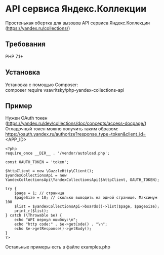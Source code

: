# API сервиса Яндекс.Коллекции
Простенькая обертка для вызовов API сервиса Яндекс.Коллекции (https://yandex.ru/collections/)
  
## Требования  
PHP 7.1+  
  
## Установка
Установка с помощью Composer:  
    composer require vsavritsky/php-yandex-collections-api
  
## Пример
Нужен OAuth токен (https://yandex.ru/dev/collections/doc/concepts/access-docpage/)  
Отладочный токен можно получить таким образом: https://oauth.yandex.ru/authorize?response_type=token&client_id=<APP_ID>  
  
    <?php
    require_once __DIR__ . '/vendor/autoload.php';
    
    const OAUTH_TOKEN = 'token';

    $httpClient = new \GuzzleHttp\Client();
    $yandexCollectionsApi = new YandexCollectionsApi\YandexCollectionsApi($httpClient, OAUTH_TOKEN);
    
    try {
        $page = 1; // страница
        $pageSize = 10; // сколько выводить на одной странице. Максимум 100
        $list = $yandexCollectionsApi->boards()->list($page, $pageSize);
        print_r($list);
    } catch (\Throwable $e) {
        echo "API вернул ошибку:\n";
        echo "http code:" . $e->getCode() . "\n";
        echo $e->getResponse()->getBody();
    }
    ?>  
    
Остальные примеры есть в файле examples.php
